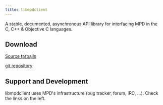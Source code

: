 ```yaml
---
title: libmpdclient
---
```


A stable, documented, asynchronous API library for interfacing MPD in
the C, C++ & Objective C languages.

## Download

[Source tarballs](http://www.musicpd.org/download/libmpdclient/)

[git repository](http://git.musicpd.org/cgit/master/libmpdclient.git/)

## Support and Development

libmpdclient uses MPD's infrastructure (bug tracker, forum, IRC, ...).
Check the links on the left.
